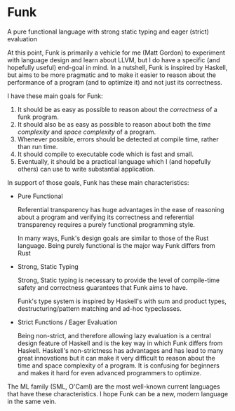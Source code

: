 Funk
====

A pure functional language with strong static typing and eager (strict)
evaluation

At this point, Funk is primarily a vehicle for me (Matt Gordon) to
experiment with language design and learn about LLVM, but I do have a
specific (and hopefully useful) end-goal in mind. In a nutshell, Funk is
inspired by Haskell, but aims to be more pragmatic and to make it easier
to reason about the performance of a program (and to optimize it) and not
just its correctness.

I have these main goals for Funk:

1.  It should be as easy as possible to reason about the *correctness*
    of a funk program.
2.  It should also be as easy as possible to reason about both the
    *time complexity* and *space complexity* of a program.
3.  Whenever possible, errors should be detected at compile time,
    rather than run time.
4.  It should compile to executable code which is fast and small.
5.  Eventually, it should be a practical language which I (and
    hopefully others) can use to write substantial application.

In support of those goals, Funk has these main characteristics:

*   Pure Functional

    Referential transparency has huge advantages in the ease of reasoning
    about a program and verifying its correctness and referential
    transparency requires a purely functional programming style.

    In many ways, Funk's design goals are similar to those of the Rust
    language. Being purely functional is the major way Funk differs from
    Rust

*   Strong, Static Typing

    Strong, Static typing is necessary to provide the level of
    compile-time safety and correctness guarantees that Funk aims to
    have.

    Funk's type system is inspired by Haskell's with sum and product
    types, destructuring/pattern matching and ad-hoc typeclasses.

*   Strict Functions / Eager Evaluation

    Being non-strict, and therefore allowing lazy evaluation is a central
    design feature of Haskell and is the key way in which Funk differs
    from Haskell. Haskell's non-strictness has advantages and has lead
    to many great innovations but it can make it very difficult to
    reason about the time and space complexity of a program. It is
    confusing for beginners and makes it hard for even advanced
    programmers to optimize.

The ML family (SML, O'Caml) are the most well-known current
languages that have these characteristics. I hope Funk can be a new,
modern language in the same vein.